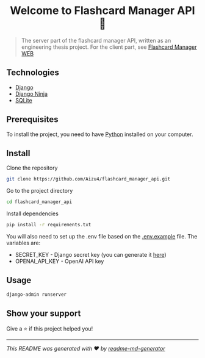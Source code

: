 <h1 align="center">Welcome to Flashcard Manager API 👋</h1>
<p>
</p>

> The server part of the flashcard manager API, written as an engineering thesis project. For the client part, see [Flashcard Manager WEB](https://github.com/Aizu4/flashcard_manager_web)

## Technologies

* [Django](https://www.djangoproject.com/)
* [Django Ninja](https://django-ninja.rest-framework.com/)
* [SQLite](https://www.sqlite.org/index.html)

## Prerequisites

To install the project, you need to have [Python](https://www.python.org/) installed on your computer.

## Install

Clone the repository

```sh
git clone https://github.com/Aizu4/flashcard_manager_api.git
```

Go to the project directory

```sh
cd flashcard_manager_api
```

Install dependencies

```sh
pip install -r requirements.txt
```

You will also need to set up the .env file based on the [.env.example](https://github.com/Aizu4/flashcard_manager_api/blob/master/.env.example) file. The variables are:

* SECRET_KEY - Django secret key (you can generate it [here](https://djecrety.ir/))
* OPENAI_API_KEY - OpenAI API key



## Usage

```sh
django-admin runserver
```

## Show your support

Give a ⭐️ if this project helped you!

***
_This README was generated with ❤️ by [readme-md-generator](https://github.com/kefranabg/readme-md-generator)_